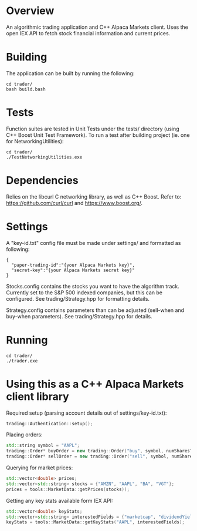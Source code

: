 # Overview
An algorithmic trading application and C++ Alpaca Markets client.
Uses the open IEX API to fetch stock financial information and current prices.

# Building
The application can be built by running the following:
```
cd trader/
bash build.bash
```

# Tests
Function suites are tested in Unit Tests under the tests/ directory (using C++ Boost Unit Test Framework).
To run a test after building project (ie. one for NetworkingUtilities):
```
cd trader/
./TestNetworkingUtilities.exe
```

# Dependencies
Relies on the libcurl C networking library, as well as C++ Boost.
Refer to: https://github.com/curl/curl and https://www.boost.org/.

# Settings
A "key-id.txt" config file must be made under settings/ and formatted as following:
```
{
  "paper-trading-id":"{your Alpaca Markets key}",
  "secret-key":"{your Alpaca Markets secret key}"
}
```
Stocks.config contains the stocks you want to have the algorithm track. 
Currently set to the S&P 500 indexed companies, but this can be configured.
See trading/Strategy.hpp for formatting details.

Strategy.config contains parameters than can be adjusted (sell-when and buy-when parameters).
See trading/Strategy.hpp for details.

# Running
```
cd trader/
./trader.exe
```
# Using this as a C++ Alpaca Markets client library
Required setup (parsing account details out of settings/key-id.txt):
```C++
trading::Authentication::setup();
```
Placing orders:
```C++
std::string symbol = "AAPL";
trading::Order* buyOrder = new trading::Order("buy", symbol, numSharesToBuy);
trading::Order* sellOrder = new trading::Order("sell", symbol, numSharesToSell);
```
Querying for market prices:
```C++
std::vector<double> prices;
std::vector<std::string> stocks = {"AMZN", "AAPL", "BA", "VGT"};
prices = tools::MarketData::getPrices(stocks));
```
Getting any key stats available form IEX API:
```C++
std::vector<double> keyStats;
std::vector<std::string> interestedFields = {"marketcap", "dividendYield", "peRatioHigh"};
keyStats = tools::MarketData::getKeyStats("AAPL", interestedFields);
```
